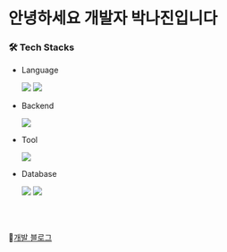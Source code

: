 # 안녕하세요 개발자 박나진입니다


### 🛠 Tech Stacks
- Language
  
  <img src="https://img.shields.io/badge/C Sharp-A8B9CC?&logo=Csharp&logoColor=white"/> <img src="https://img.shields.io/badge/javascript-F7DF1E?&logo=javascript&logoColor=white"/>
- Backend

  <img src="https://img.shields.io/badge/Node.js-5FA04E?&logo=node.js&logoColor=white"/>
- Tool

  <img src="https://img.shields.io/badge/GitHub-181717?&logo=GitHub&logoColor=white"/>
- Database

  <img src="https://img.shields.io/badge/MySQL-4479A1?&logo=MySQL&logoColor=white"/> <img src="https://img.shields.io/badge/Redis-DC382D?&logo=Redis&logoColor=white"/>


</br>
</br>

🌱[개발 블로그](https://cosmosscoding.tistory.com)

<!--
**cosmoss919/cosmoss919** is a ✨ _special_ ✨ repository because its `README.md` (this file) appears on your GitHub profile.

Here are some ideas to get you started:

- 🔭 I’m currently working on ...
- 🌱 I’m currently learning ...
- 👯 I’m looking to collaborate on ...
- 🤔 I’m looking for help with ...
- 💬 Ask me about ...
- 📫 How to reach me: ...
- 😄 Pronouns: ...
- ⚡ Fun fact: ...
-->
